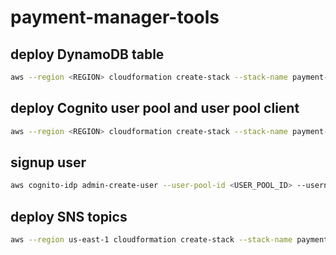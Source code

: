 # payment-manager-tools

## deploy DynamoDB table

```bash
aws --region <REGION> cloudformation create-stack --stack-name payment-manager-table-<STAGE> --template-body file://stacks/dynamodb-table.yaml --parameters ParameterKey=StageName,ParameterValue=<STAGE>
```

## deploy Cognito user pool and user pool client

```bash
aws --region <REGION> cloudformation create-stack --stack-name payment-manager-user-pool-<STAGE> --template-body file://stacks/cognito-user-pool.yaml --parameters ParameterKey=StageName,ParameterValue=<STAGE>
```

## signup user

```bash
aws cognito-idp admin-create-user --user-pool-id <USER_POOL_ID> --username <USERNAME> --user-attributes "Name"="email_verified","Value"="true" "Name"="email","Value"="yourv@mail.com"
```

## deploy SNS topics

```bash
aws --region us-east-1 cloudformation create-stack --stack-name payment-manager-topics-dev --template-body file://stacks/sns-topics.yaml --parameters ParameterKey=StageName,ParameterValue=dev
```
